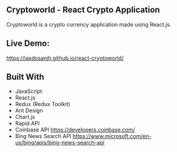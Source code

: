 ## Cryptoworld - React Crypto Application
Cryptoworld is a crypto currency application made using React.js. 

## Live Demo:
https://jasdosanjh.github.io/react-cryptoworld/

## Built With
* JavaScript
* React.js
* Redux (Redux Toolkit)
* Ant Design
* Chart.js
* Rapid API
* Coinbase API https://developers.coinbase.com/
* Bing News Search API https://www.microsoft.com/en-us/bing/apis/bing-news-search-api
